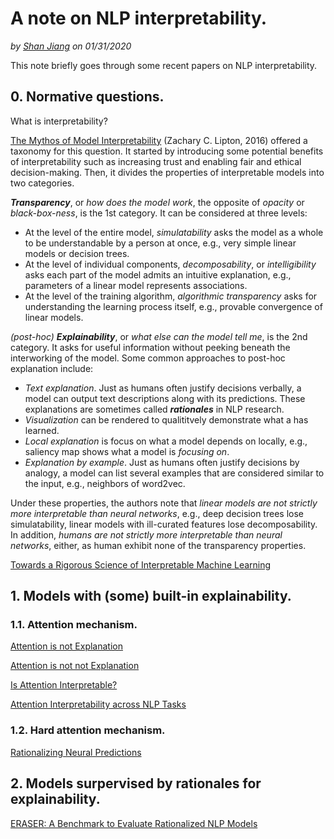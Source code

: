 # A note on NLP interpretability.
*by [Shan Jiang](https://shanjiang.me) on 01/31/2020*

This note briefly goes through some recent papers on NLP interpretability.

## 0. Normative questions.

What is interpretability?

[The Mythos of Model Interpretability](http://www.zacklipton.com/media/papers/mythos_model_interpretability_lipton2016.pdf) (Zachary C. Lipton, 2016) offered a taxonomy for this question. It started by introducing some potential benefits of interpretability such as increasing trust and enabling fair and ethical decision-making. Then, it divides the properties of interpretable models into two categories.

***Transparency***, or *how does the model work*, the opposite of *opacity* or *black-box-ness*, is the 1st category. It can be considered at three levels:
- At the level of the entire model, *simulatability* asks the model as a whole to be understandable by a person at once, e.g., very simple linear models or decision trees. 
- At the level of individual components, *decomposability*, or *intelligibility* asks each part of the model admits an intuitive explanation, e.g., parameters of a linear model represents associations.
- At the level of the training algorithm, *algorithmic transparency* asks for understanding the learning process itself, e.g., provable convergence of linear models.

*(post-hoc) **Explainability***, or *what else can the model tell me*, is the 2nd category. It asks for useful information without peeking beneath the interworking of the model. Some common approaches to post-hoc explanation include:
- *Text explanation*. Just as humans often justify decisions verbally, a model can output text descriptions along with its predictions. These explanations are sometimes called ***rationales*** in NLP research.
- *Visualization* can be rendered to qualititvely demonstrate what a has learned.
- *Local explanation* is focus on what a model depends on locally, e.g., saliency map shows what a model is *focusing on*. 
- *Explanation by example*. Just as humans often justify decisions by analogy, a model can list several examples that are considered similar to the input, e.g., neighbors of word2vec.

Under these properties, the authors note that *linear models are not strictly more interpretable than neural networks*, e.g., deep decision trees lose simulatability, linear models with ill-curated features lose decomposability. In addition, *humans are not strictly more interpretable than neural networks*, either, as human exhibit none of the transparency properties.

[Towards a Rigorous Science of Interpretable Machine Learning](https://arxiv.org/pdf/1702.08608.pdf)

## 1. Models with (some) built-in explainability.

### 1.1. Attention mechanism.

[Attention is not Explanation](https://arxiv.org/pdf/1902.10186.pdf)

[Attention is not not Explanation](https://arxiv.org/pdf/1908.04626.pdf)

[Is Attention Interpretable?](https://arxiv.org/pdf/1906.03731.pdf)

[Attention Interpretability across NLP Tasks](https://arxiv.org/pdf/1909.11218.pdf)

### 1.2. Hard attention mechanism.

[Rationalizing Neural Predictions](https://arxiv.org/pdf/1606.04155.pdf)

## 2. Models surpervised by rationales for explainability.

[ERASER: A Benchmark to Evaluate Rationalized NLP Models](https://arxiv.org/abs/1911.03429)
